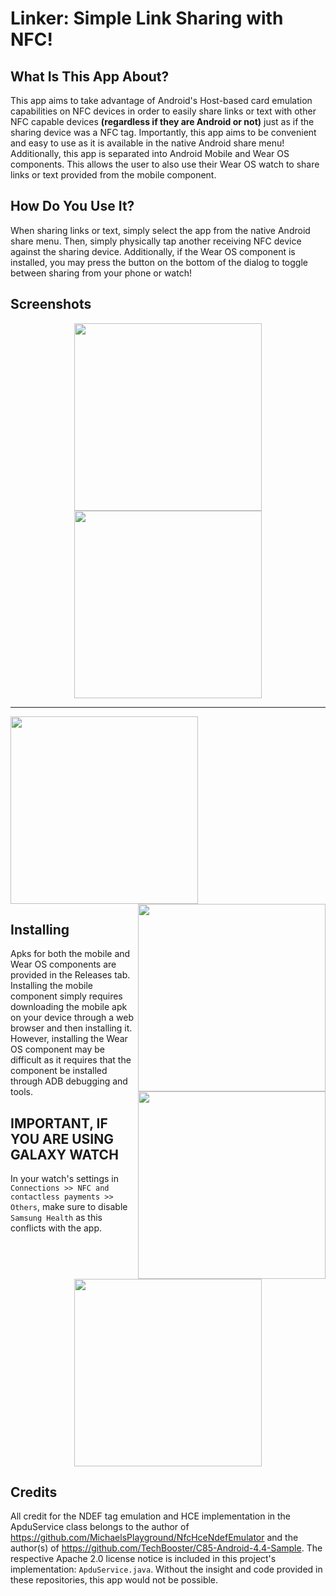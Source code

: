 # Linker: Simple Link Sharing with NFC!

## What Is This App About?
This app aims to take advantage of Android's Host-based card emulation capabilities on NFC devices in order to easily share links or text with other NFC capable devices **(regardless if they are Android or not)** just as if the sharing device was a NFC tag. Importantly, this app aims to be convenient and easy to use as it is available in the native Android share menu! Additionally, this app is separated into Android Mobile and Wear OS components. This allows the user to also use their Wear OS watch to share links or text provided from the mobile component.

## How Do You Use It?
When sharing links or text, simply select the app from the native Android share menu. Then, simply physically tap another receiving NFC device against the sharing device. Additionally, if the Wear OS component is installed, you may press the button on the bottom of the dialog to toggle between sharing from your phone or watch!

## Screenshots
<p align="center">
  <img src="https://github.com/user-attachments/assets/447e6aa6-65ec-44b2-8d13-be0ed0faca65" width=300 />
  <img src="https://github.com/user-attachments/assets/f23db91e-952b-482a-a29b-a5f4925933eb" width=300 />
</p>

---

<img src="https://github.com/user-attachments/assets/8959b71e-ce7e-42b4-b954-4b4088bfb39c" width=300 />
<img src="https://github.com/user-attachments/assets/494fb1fd-11e6-4675-ab35-7bc8ffb5dd6e" width=300 align="right" />
<img src="https://github.com/user-attachments/assets/81779cfd-ff04-439f-9adb-9a68941b21ac" width=300 align="right" />

## Installing
Apks for both the mobile and Wear OS components are provided in the Releases tab. Installing the mobile component simply requires downloading the mobile apk on your device through a web browser and then installing it. However, installing the Wear OS component may be difficult as it requires that the component be installed through ADB debugging and tools.

## IMPORTANT, IF YOU ARE USING GALAXY WATCH

In your watch's settings in `Connections >> NFC and contactless payments >> Others`, make sure to disable `Samsung Health` as this conflicts with the app.
<p align="center">
  <img src="https://github.com/user-attachments/assets/c8fd3bc0-1948-42a5-9e47-01b0b474b5d2" width=300 />
</p>

## Credits
All credit for the NDEF tag emulation and HCE implementation in the ApduService class belongs to the author of https://github.com/MichaelsPlayground/NfcHceNdefEmulator and the author(s) of https://github.com/TechBooster/C85-Android-4.4-Sample. The respective Apache 2.0 license notice is included in this project's implementation: `ApduService.java`. Without the insight and code provided in these repositories, this app would not be possible.
